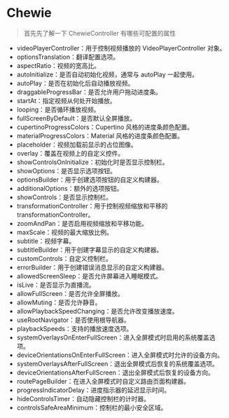# Chewie

> 首先先了解一下 ChewieController 有哪些可配置的属性

- videoPlayerController：用于控制视频播放的 VideoPlayerController 对象。
- optionsTranslation：翻译配置选项。
- aspectRatio：视频的宽高比。
- autoInitialize：是否自动初始化视频，通常与 autoPlay 一起使用。
- autoPlay：是否在初始化后自动播放视频。
- draggableProgressBar：是否允许用户拖动进度条。
- startAt：指定视频从何处开始播放。
- looping：是否循环播放视频。
- fullScreenByDefault：是否默认全屏播放。
- cupertinoProgressColors：Cupertino 风格的进度条颜色配置。
- materialProgressColors：Material 风格的进度条颜色配置。
- placeholder：视频加载前显示的占位图像。
- overlay：覆盖在视频上的自定义控件。
- showControlsOnInitialize：初始化时是否显示控制栏。
- showOptions：是否显示选项按钮。
- optionsBuilder：用于创建选项按钮的自定义构建器。
- additionalOptions：额外的选项按钮。
- showControls：是否显示控制栏。
- transformationController：用于控制视频缩放和平移的 transformationController。
- zoomAndPan：是否启用视频缩放和平移功能。
- maxScale：视频的最大缩放比例。
- subtitle：视频字幕。
- subtitleBuilder：用于创建字幕显示的自定义构建器。
- customControls：自定义控制栏。
- errorBuilder：用于创建错误消息显示的自定义构建器。
- allowedScreenSleep：是否允许屏幕进入睡眠模式。
- isLive：是否显示为直播流。
- allowFullScreen：是否允许全屏播放。
- allowMuting：是否允许静音。
- allowPlaybackSpeedChanging：是否允许改变播放速度。
- useRootNavigator：是否使用根导航器。
- playbackSpeeds：支持的播放速度选项。
- systemOverlaysOnEnterFullScreen：进入全屏模式时启用的系统覆盖选项。
- deviceOrientationsOnEnterFullScreen：进入全屏模式时允许的设备方向。
- systemOverlaysAfterFullScreen：退出全屏模式后恢复的系统覆盖选项。
- deviceOrientationsAfterFullScreen：退出全屏模式后恢复的设备方向。
- routePageBuilder：在进入全屏模式时自定义路由页面构建器。
- progressIndicatorDelay：进度指示器的延迟显示时间。
- hideControlsTimer：自动隐藏控制栏的计时器。
- controlsSafeAreaMinimum：控制栏的最小安全区域。
